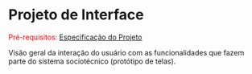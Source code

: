 
# Projeto de Interface

<span style="color:red">Pré-requisitos: <a href="02-Especificação do Projeto.md"> Especificação do Projeto</a></span>

Visão geral da interação do usuário com as funcionalidades que fazem parte do sistema sociotécnico (protótipo de telas).
